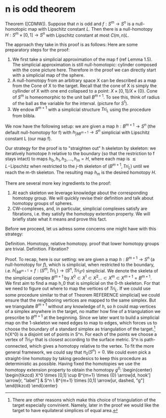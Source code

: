 # n is odd theorem
Theorem ([CDMW]). Suppose that $n$ is odd and $f: S^m \rightarrow S^n$ is a null-homotopic map with Lipschitz constant $L$. Then there is a null-homotopy $H: S^m \times [0,1] \rightarrow S^n$ with Lipschitz constant at most $C(m,n)L$.

The approach they take in this proof is as follows:
Here are some preparatory steps for the proof:

1. We first take a simplicial approximation of the map f (ref Lemma 1.5). The simplicial approximation is still null-homotopic:
cylinder composed with the cone picture here.
Therefore in the proof we can directly start with a simplicial map of the sphere.
2. A null-homotopy from an arbitrary space X can be described as a map from the Cone of X to the target. Recall that the cone of X is simply the cyllinder of X with one end collapsed to a point: $X \times [0,1] / X \times \{0\}$. Cone of $S^m$ is homeomorphic to the unit ball $B^{m+1}$. To see this, think of radius of the ball as the variable for the interval. (picture for $S^1$).
3. We endow $B^{m+1}$ with a simplicial structure $Tri_L$ using the procedure from blibla. 

We now have the following setup: we are given a map $h: B^{m+1} \rightarrow S^n$ (the default null-homotopy for f) with $h_{| \partial B^{m+1}} \rightarrow S^n$ simplicial with Lipschitz constant L (our map f).

Our strategy for the proof is to "straighten out" h skeleton by skeleton: we iteratively homotope $h$ relative to the boundary (so that the restriction to f stays intact) to maps $h_0, h_1, h_2, ... , h_m = H$, where each map is $\lesssim L-$Lipschitz when restricted to the $j$-th skeleton of $(B^{m+1}, Tri_L)$ until we reach the m-th skeleton. The resulting map $h_m$ is the desired homotopy $H$.

There are several more key ingredients to the proof: 
1. At each skeleton we leverage knowledge about the corresponding homotopy group. We will quickly revise their definition and talk about homotopy groups of spheres.
2. CW-complexes, and, in particular, simplicial complexes satisfy are fibrations, i.e. they satisfy the homotopy extention property. We will briefly state what it means and prove this fact.

Before we proceed, let us adress some concerns one might have with this strategy:
<!------
concern section here? this one i can actually leave out completely.
Homotopy groups, H.E.P., degree theory and relation to Lipschitz constants.
------->

Definition. Homotopy, relative homotopy. proof that lower homotopy groups are trivial. 
Definition. Fibration?

<!------
How much do I actually want to get into this?? I definitely want to explain the homotopy extension property because it's a big part of the proof. same goes for homotopy groups. they are the reason we can make the first skeleta simplicial and Sierre's theorem is the reason the proof works at all for higher skeleta. It is also the reason we are only considering n is odd.

it's important to mention somewhere that we have no geometric information about the map h. Hence, we cannot use simplicial approximation for it from thm whatever, and are forced to use the standard n+1 simplex to triangulate S^n, to ensure that edges are mapped to edges.
------->

Proof.
To recap, here is our setting: we are given a map $h: B^{m+1} \rightarrow S^n$ (a null-homotopy for $f$), which is simplicial, when restricted to the boundary, i.e. $h|_{\partial B^{m+1}} = f: (S^m, Tri_L) \rightarrow (S^n, Tri_{S^n})$ simplicial. We denote the skeleta of the simplicial complex $B^{m+1}$ by $X^0 \subset X^1 \subset X^2 \dots \subset X^m \subset X^{m+1} = B^{m+1}$.  
We first aim to find a map h_0 that is simplicial on the 0-th skeleton. For that we need to figure out where to map the vertices of $Tri_L$. If we could use some procedure similar to that of Theorem REFERENCE simplicial] we could ensure that the neighboring vertices are mapped to the same simplex. But we triangulate $B^{m+1}$ without any knowledge of $h$, so $h$ could map vertices of a simplex anywhere in the target, no matter how fine of a triangulation we prescribe to $B^{m+1}$ at the beginning. Since we later want to build a simplicial map on the 1-skeleton we need edges to map to edges, which forces us to choose the boundary of a standard simplex as triangulation of the target.[^approximation]  
h(X^0) is a disjoint set of points in S^n. For each of the points we choose a vertex of $Tri_{S^n}$ that is closest according to the surface metric. S^n is path-connected, which gives a homotopy relative to the vertex. To fit the more general framework, we could say that $\pi_0(S^n)=0$. We could even pick a straight-line homotopy by taking geodesics to keep this procedure as deterministic as possible. Having fixed the homotopies we use the homotopy extension property to obtain the homotopy $g^0$:
\begin{center}
    \begin{tikzcd}
        X^0 \times [0,1] \cup B^{m+1} \times \{0\}
		\arrow[d, hook']
		\arrow[r, "label"] 
			& S^n \\
		B^{m+1} \times [0,1]
		\arrow[ur, dashed, "g"]
    \end{tikzcd}
\end{center}  


[^approximation]: There are other reasons which make this choice of triangulation of the target especially convinient. Namely, later in the proof we would like the target to have equilateral simplices of equal area.



